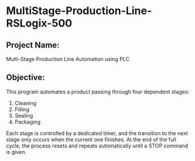 # MultiStage-Production-Line-RSLogix-500

## Project Name:
Multi-Stage Production Line Automation using PLC

## Objective:
This program automates a product passing through four dependent stages:
1. Cleaning
2. Filling
3. Sealing
4. Packaging

Each stage is controlled by a dedicated timer, and the transition to the next stage only occurs when the
current one finishes. At the end of the full cycle, the process resets and repeats automatically until a STOP
command is given.
